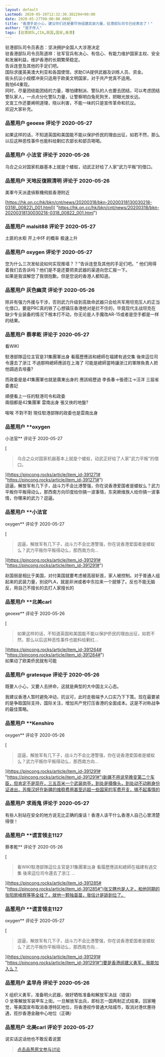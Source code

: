 ```yaml
---
layout: default
Lastmod: 2020-05-26T12:32:30.382294+00:00
date: 2020-05-27T00:00:00.000Z
title: "香港手足小心，建议你们还是要尽快组建武装力量，驻港部队司令已经表态了！"
author: "笼子传人"
tags: [驻港部队,CIA,英国,国安,香港]
---
```


驻港部队司令员表态：坚决拥护全国人大涉港决定  
驻香港部队司令员陈道祥：驻军官兵有决心、有信心、有能力维护国家主权、安全和发展利益，维护香港的长期繁荣稳定。  
告诉连登及其他的手足们吧。  
国际求援英美澳大利亚和各国使馆，求助CIA提供武器及训练人员、资金。  
街头抗议小规模冲突只适用于欧美文明国家，对于共产党真不适用。  
我怕64重现。  
同时，尽量团结能团结的力量，哪怕建制派、警队的人也要去团结，可以考虑团结警队家人，一点点分化警队力量，让警察明白兔死狗烹，把眼光放长远。  
文宣工作还要阐明道理，晓以利害，不能一味的只是宣传革命和抗议。  
欢迎大家补充。

            
### 品葱用户 **geoexe** 评论于 2020-05-27
        
如果这样的话，不知道英国和美国能不能以保护侨民的理由出征，如若不然，那么以后这种恶性事件也能料给剿红农部长和部员喝喝。
        


            
### 品葱用户 **小法官** 评论于 2020-05-26
        
乌合之众对国家机器基本上就是个蝼蚁，动武正好给了人家”武力平叛”的借口。
        


            
### 品葱用户 **天地反復照清明** 评论于 2020-05-26
        
美軍今天派遣偵察機飛抵香港附近  
  
[https://hk.on.cc/hk/bkn/cnt/news/20200318/bkn-20200318130030218-0318\_00822\_001.html]( "https://hk.on.cc/hk/bkn/cnt/news/20200318/bkn-20200318130030218-0318_00822_001.html")
        


            
### 品葱用户 **malsit88** 评论于 2020-05-27
        
土匪的水柜 开上中环 的概率 极速上升
        


            
### 品葱用户 **oxygen** 评论于 2020-05-27
        
您为什么三次发帖说如何实现推墙？？"告诉连登及其他的手足们吧。" 他们用得着我们去告诉吗？他们是不是还要把卖武器的渠道向您汇报一下。  
如果是我误解您了我很抱歉。但是您说的香港人都知道。
        


            
### 品葱用户 **灰色幽灵** 评论于 2020-05-26
        
除非有强力外援与干涉，否则武力升级到高致命武器只会给共军用坦克压人的正当化借口，要是PRC真的铁了心想镇压香港绝对是拦不住的，毕竟现代主战坦克在缺少专业装备的情况下根本打不动，你无论是人手魔改AR-15或者是空手都是一样的结果。
        


            
### 品葱用户 **蔡孝乾** 评论于 2020-05-27
        
看WIKI  
  
駐港部隊這位主官是31集團軍出身 看履歷應該和總師在福建有過交集 後來這位司令還去了浙江 不過那時總師應該在上海了 可能是總師當時讓浙江的軍隊負責人把他調過去培養?  
  
而政委是是41集團軍也就是廣東出身的 應該經歷過 李長春->張德江->汪洋 三屆省委書記  
  
順便看上一任的駐港司令和政委  
兩個都是42集團軍 雲南出身 張又俠的地盤?  
  
唉唉 不對不對 現任駐港部隊的政委也是雲南出身
        


            
### 品葱用户 **oxygen 
小法官** 评论于 2020-05-27
        
[

> 乌合之众对国家机器基本上就是个蝼蚁，动武正好给了人家”武力平叛”的借口。

](https://pincong.rocks/article/item_id-391271# "https://pincong.rocks/article/item_id-391271#")  
逗逼，解放军有几下子，战斗力不会比港警强，你在说香港爱国者是蝼蚁么？武力平叛你平叛得动么，那西南方向印度给你搞一波事情，东突厥维族人给你搞一波事情，你哪来的武力？逗逼。
        


            
### 品葱用户 **小法官 
oxygen** 评论于 2020-05-27
        
[

> 逗逼，解放军有几下子，战斗力不会比港警强，你在说香港爱国者是蝼蚁么？武力平叛你平叛得动么，那西南方向...

](https://pincong.rocks/article/item_id-391291# "https://pincong.rocks/article/item_id-391291#")  
  
赵国弱是相比于美国，对付美国就要考虑被高层斩首，家人被控制。对于普通人组起来的武装力量，别说PLA，就是非洲或者中东拉来一个就够了。反也不能无脑反，用自己不擅长的去打人家擅长的
        


            
### 品葱用户 **北美carl 
geoexe** 评论于 2020-05-26
        
[

> 如果这样的话，不知道英国和美国能不能以保护侨民的理由出征，如若不然，那么以后这种恶性事件也能料给剿红...

](https://pincong.rocks/article/item_id-391264# "https://pincong.rocks/article/item_id-391264#")  
如果动了欧美侨民就有可能
        


            
### 品葱用户 **gratesque** 评论于 2020-05-26
        
既要人小心，又要人去拼命，这就是典型的大中国主义心态。  
  
我建议香港人暂时避免冲动，抗议可，此时走极端予人口实乃下下策。现在最要紧的是争取国际支持，国际关注，增加共产党打压香港的全面成本。这是不对称战争的最佳策略。
        


            
### 品葱用户 **Kenshiro 
oxygen** 评论于 2020-05-26
        
[

> 逗逼，解放军有几下子，战斗力不会比港警强，你在说香港爱国者是蝼蚁么？武力平叛你平叛得动么，那西南方向...

](https://pincong.rocks/article/item_id-391291# "https://pincong.rocks/article/item_id-391291#")新疆不用说早晚变第二个车臣，但肯定不是现在，三五百米一个武装岗亭，到处是摄像头，到处动不动刷身份证进出，苏俄汉奸在新疆的维稳费用甚至远超一些国家的军费开支，搞不起事情的
        


            
### 品葱用户 **求雨鬼** 评论于 2020-05-27
        
有些人别站在安全的地方说无比正确的废话！香港人该干什么香港人自己心里清楚得很！
        


            
### 品葱用户 **谎言领主1127 
蔡孝乾** 评论于 2020-05-26
        
[

> 看WIKI駐港部隊這位主官是31集團軍出身 看履歷應該和總師在福建有過交集 後來這位司令還去了浙江 ...

](https://pincong.rocks/article/item_id-391285# "https://pincong.rocks/article/item_id-391285#")张又瞎也是人才，和他同期的张阳房峰辉等等全挂了，就他一颗独苗苗，我估计是舔到位了。
        


            
### 品葱用户 **谎言领主1127 
oxygen** 评论于 2020-05-27
        
[

> 逗逼，解放军有几下子，战斗力不会比港警强，你在说香港爱国者是蝼蚁么？武力平叛你平叛得动么，那西南方向...

](https://pincong.rocks/article/item_id-391291# "https://pincong.rocks/article/item_id-391291#")要是香港组建义勇军，我能加入么？
        


            
### 品葱用户 **孟早舟** 评论于 2020-05-26
        
X 组织义勇军，准备明火武器，做好牺牲准备和解放军决战（错误）  
O 坐等解放军装甲车上街。一旦解放军出兵，即标志一国两制正式结束。回家睡觉，等美国宣布取消香港特区地位，将香港视作普通大陆城市，取消对港优惠待遇，揽抄香港金融中心地位（正确）
        


            
### 品葱用户 **北美carl** 评论于 2020-05-27
        
说实话这话他也不敢反着说罢
        






> [点击品葱原文参与讨论](https://pincong.rocks/article/19446)

